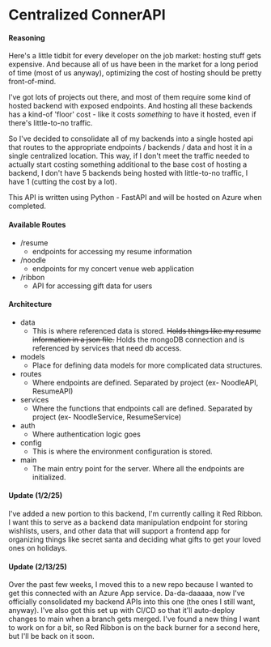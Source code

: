 # Centralized ConnerAPI

#### Reasoning
Here's a little tidbit for every developer on the job market: hosting stuff gets expensive. And because all of us have been in the market for a long period of time (most of us anyway), optimizing the cost of hosting should be pretty front-of-mind.

I've got lots of projects out there, and most of them require some kind of hosted backend with exposed endpoints. And hosting all these backends has a kind-of 'floor' cost - like it costs *something* to have it hosted, even if there's little-to-no traffic. 

So I've decided to consolidate all of my backends into a single hosted api that routes to the appropriate endpoints / backends / data and host it in a single centralized location. This way, if I don't meet the traffic needed to actually start costing something additional to the base cost of hosting a backend, I don't have 5 backends being hosted with little-to-no traffic, I have 1 (cutting the cost by a lot).

This API is written using Python - FastAPI and will be hosted on Azure when completed.

#### Available Routes

- /resume 
  - endpoints for accessing my resume information
- /noodle 
  - endpoints for my concert venue web application
- /ribbon
  - API for accessing gift data for users

#### Architecture
  - data
    - This is where referenced data is stored. ~~Holds things like my resume information in a json file.~~ Holds the mongoDB connection and is referenced by services that need db access.
  - models
    - Place for defining data models for more complicated data structures.
  - routes
    - Where endpoints are defined. Separated by project (ex- NoodleAPI, ResumeAPI)
  - services
    - Where the functions that endpoints call are defined. Separated by project (ex- NoodleService, ResumeService)
  - auth
    - Where authentication logic goes
  - config
    - This is where the environment configuration is stored.
  - main
    - The main entry point for the server. Where all the endpoints are initialized.

#### Update (1/2/25)

I've added a new portion to this backend, I'm currently calling it Red Ribbon. I want this to serve as a backend data manipulation endpoint for storing wishlists, users, and other data that will support a frontend app for organizing things like secret santa and deciding what gifts to get your loved ones on holidays.

#### Update (2/13/25)

Over the past few weeks, I moved this to a new repo because I wanted to get this connected with an Azure App service. Da-da-daaaaa, now I've officially consolidated my backend APIs into this one (the ones I still want, anyway). I've also got this set up with CI/CD so that it'll auto-deploy changes to main when a branch gets merged. I've found a new thing I want to work on for a bit, so Red Ribbon is on the back burner for a second here, but I'll be back on it soon.

